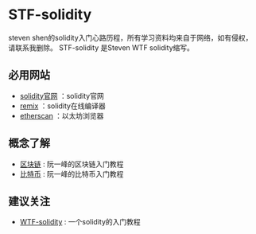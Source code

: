 # STF-solidity
steven shen的solidity入门心路历程，所有学习资料均来自于网络，如有侵权，请联系我删除。
STF-solidity 是Steven WTF solidity缩写。

## 必用网站
- [solidity官网](https://solidity.readthedocs.io/en/v0.5.3/) ：solidity官网
- [remix](https://remix.ethereum.org/#optimize=false&version=soljson-v0.5.3+commit.10d17f24.js) ：solidity在线编译器
- [etherscan](https://etherscan.io/) ：以太坊浏览器


## 概念了解
- [区块链](https://www.ruanyifeng.com/blog/2017/12/blockchain-tutorial.html) : 阮一峰的区块链入门教程
- [比特币](https://www.ruanyifeng.com/blog/2018/01/bitcoin-tutorial.html) : 阮一峰的比特币入门教程

## 建议关注
- [WTF-solidity](https://github.com/AmazingAng/WTF-Solidity) : 一个solidity的入门教程